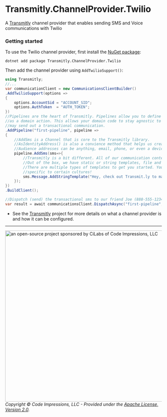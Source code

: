 # Transmitly.ChannelProvider.Twilio

A [Transmitly](https://github.com/transmitly/transmitly) channel provider that enables sending SMS and Voice communications with Twilio

### Getting started

To use the Twilio channel provider, first install the [NuGet package](https://github.com/transmitly/transmitly-channel-provider-twilio):

```shell
dotnet add package Transmitly.ChannelProvider.Twilio
```

Then add the channel provider using `AddTwilioSupport()`:

```csharp
using Transmitly;
//...
var communicationClient = new CommunicationsClientBuilder()
.AddTwilioSupport(options =>
{
	options.AccountSid = "ACCOUNT_SID";
	options.AuthToken  = "AUTH_TOKEN";
})
//Pipelines are the heart of Transmitly. Pipelines allow you to define your communications
//as a domain action. This allows your domain code to stay agnostic to the details of how you
//may send out a transactional communication.
.AddPipeline("first-pipeline", pipeline =>
{
	//AddSms is a Channel that is core to the Transmitly library. 
	//AsIdentityAddress() is also a convience method that helps us create an audience address
	//Audience addresses can be anything, email, phone, or even a device/app Id for push notifications!
	pipeline.AddSms(sms=>{
		//Transmitly is a bit different. All of our communication content is configured by templates.
		//Out of the box, we have static or string templates, file and even embedded template support.
		//There are multiple types of templates to get you started. You can even create templates 
		//specific to certain cultures!
		sms.Message.AddStringTemplate("Hey, check out Transmit.ly to manage your app communications!");
	});
})
.BuildClient();

//Dispatch (send) the transactional sms to our friend Joe (888-555-1234) using our configured Twilio account and our "first-pipeline" pipeline.
var result = await communicationsClient.DispatchAsync("first-pipeline", "888-555-1234".AsIdentityAddress(), new { });
```
* See the [Transmitly](https://github.com/transmitly/transmitly) project for more details on what a channel provider is and how it can be configured.

---------------------
<picture>
  <source media="(prefers-color-scheme: dark)" srcset="https://github.com/transmitly/transmitly/assets/3877248/524f26c8-f670-4dfa-be78-badda0f48bfb">
  <img alt="an open-source project sponsored by CiLabs of Code Impressions, LLC" src="https://github.com/transmitly/transmitly/assets/3877248/34239edd-234d-4bee-9352-49d781716364" width="550" align="right">
</picture> 



_Copyright &copy; Code Impressions, LLC - Provided under the [Apache License, Version 2.0](http://apache.org/licenses/LICENSE-2.0.html)._
